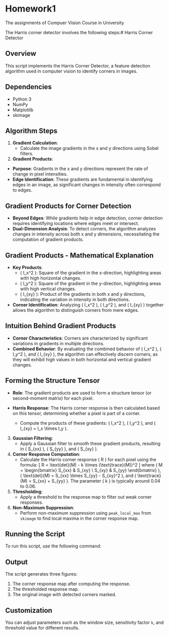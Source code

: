 # Homework1
The assignments of Compuer Vision Course in University

The Harris corner detector involves the following steps:# Harris Corner Detector

## Overview
This script implements the Harris Corner Detector, a feature detection algorithm used in computer vision to identify corners in images.

## Dependencies
- Python 3
- NumPy
- Matplotlib
- skimage

## Algorithm Steps
1. **Gradient Calculation**:
   - Calculate the image gradients in the x and y directions using Sobel filters.
2. **Gradient Products**:
- **Purpose**: Gradients in the x and y directions represent the rate of change in pixel intensities.
- **Edge Identification**: These gradients are fundamental in identifying edges in an image, as significant changes in intensity often correspond to edges.

## Gradient Products for Corner Detection
- **Beyond Edges**: While gradients help in edge detection, corner detection requires identifying locations where edges meet or intersect.
- **Dual-Dimension Analysis**: To detect corners, the algorithm analyzes changes in intensity across both x and y dimensions, necessitating the computation of gradient products.

## Gradient Products - Mathematical Explanation
- **Key Products**:
  - \( I_x^2 \): Square of the gradient in the x-direction, highlighting areas with high horizontal changes.
  - \( I_y^2 \): Square of the gradient in the y-direction, highlighting areas with high vertical changes.
  - \( I_{xy} \): Product of the gradients in both x and y directions, indicating the variation in intensity in both directions.
- **Corner Identification**: Analyzing \( I_x^2 \), \( I_y^2 \), and \( I_{xy} \) together allows the algorithm to distinguish corners from mere edges.

## Intuition Behind Gradient Products
- **Corner Characteristics**: Corners are characterized by significant variations in gradients in multiple directions.
- **Combined Behavior**: By evaluating the combined behavior of \( I_x^2 \), \( I_y^2 \), and \( I_{xy} \), the algorithm can effectively discern corners, as they will exhibit high values in both horizontal and vertical gradient changes.

## Forming the Structure Tensor
- **Role**: The gradient products are used to form a structure tensor (or second-moment matrix) for each pixel.
- **Harris Response**: The Harris corner response is then calculated based on this tensor, determining whether a pixel is part of a corner.

   - Compute the products of these gradients: \( I_x^2 \), \( I_y^2 \), and \( I_{xy} = I_x \times I_y \).
3. **Gaussian Filtering**:
   - Apply a Gaussian filter to smooth these gradient products, resulting in \( S_{xx} \), \( S_{yy} \), and \( S_{xy} \).
4. **Corner Response Computation**:
   - Calculate the Harris corner response \( R \) for each pixel using the formula:
     \[ R = \text{det}(M) - k \times (\text{trace}(M))^2 \]
     where \( M = \begin{bmatrix} S_{xx} & S_{xy} \\ S_{xy} & S_{yy} \end{bmatrix} \), \( \text{det}(M) = S_{xx} \times S_{yy} - S_{xy}^2 \), and \( \text{trace}(M) = S_{xx} + S_{yy} \). The parameter \( k \) is typically around 0.04 to 0.06.
5. **Thresholding**:
   - Apply a threshold to the response map to filter out weak corner responses.
6. **Non-Maximum Suppression**:
   - Perform non-maximum suppression using `peak_local_max` from `skimage` to find local maxima in the corner response map.

## Running the Script
To run this script, use the following command:



## Output
The script generates three figures:
1. The corner response map after computing the response.
2. The thresholded response map.
3. The original image with detected corners marked.

## Customization
You can adjust parameters such as the window size, sensitivity factor `k`, and threshold value for different results.
